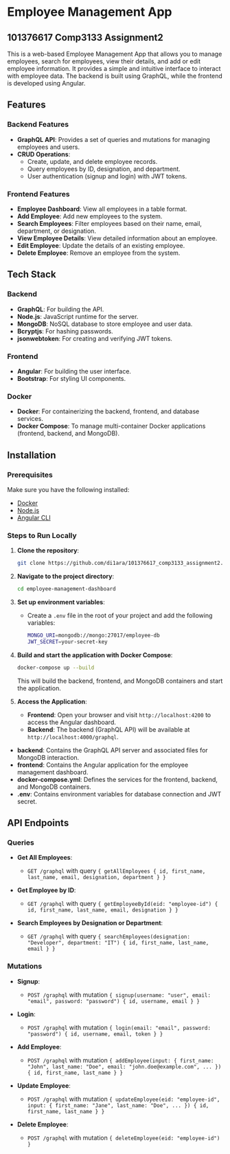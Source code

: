 
# Employee Management App
## 101376617 Comp3133 Assignment2

This is a web-based Employee Management App that allows you to manage employees, search for employees, view their details, and add or edit employee information. It provides a simple and intuitive interface to interact with employee data. The backend is built using GraphQL, while the frontend is developed using Angular.

## Features

### Backend Features
- **GraphQL API**: Provides a set of queries and mutations for managing employees and users.
- **CRUD Operations**: 
  - Create, update, and delete employee records.
  - Query employees by ID, designation, and department.
  - User authentication (signup and login) with JWT tokens.

### Frontend Features
- **Employee Dashboard**: View all employees in a table format.
- **Add Employee**: Add new employees to the system.
- **Search Employees**: Filter employees based on their name, email, department, or designation.
- **View Employee Details**: View detailed information about an employee.
- **Edit Employee**: Update the details of an existing employee.
- **Delete Employee**: Remove an employee from the system.

## Tech Stack

### Backend
- **GraphQL**: For building the API.
- **Node.js**: JavaScript runtime for the server.
- **MongoDB**: NoSQL database to store employee and user data.
- **Bcryptjs**: For hashing passwords.
- **jsonwebtoken**: For creating and verifying JWT tokens.
  
### Frontend
- **Angular**: For building the user interface.
- **Bootstrap**: For styling UI components.

### Docker
- **Docker**: For containerizing the backend, frontend, and database services.
- **Docker Compose**: To manage multi-container Docker applications (frontend, backend, and MongoDB).

## Installation

### Prerequisites
Make sure you have the following installed:

- [Docker](https://www.docker.com/get-started)
- [Node.js](https://nodejs.org/) 
- [Angular CLI](https://angular.io/cli)

### Steps to Run Locally

1. **Clone the repository**:
   ```bash
   git clone https://github.com/di1ara/101376617_comp3133_assignment2.git
   ```

2. **Navigate to the project directory**:
   ```bash
   cd employee-management-dashboard
   ```

3. **Set up environment variables**:
   - Create a `.env` file in the root of your project and add the following variables:
     ```bash
     MONGO_URI=mongodb://mongo:27017/employee-db
     JWT_SECRET=your-secret-key
     ```
   
4. **Build and start the application with Docker Compose**:
   ```bash
   docker-compose up --build
   ```

   This will build the backend, frontend, and MongoDB containers and start the application.

5. **Access the Application**:
   - **Frontend**: Open your browser and visit `http://localhost:4200` to access the Angular dashboard.
   - **Backend**: The backend (GraphQL API) will be available at `http://localhost:4000/graphql`.



- **backend**: Contains the GraphQL API server and associated files for MongoDB interaction.
- **frontend**: Contains the Angular application for the employee management dashboard.
- **docker-compose.yml**: Defines the services for the frontend, backend, and MongoDB containers.
- **.env**: Contains environment variables for database connection and JWT secret.

## API Endpoints

### Queries
- **Get All Employees**: 
  - `GET /graphql` with query `{ getAllEmployees { id, first_name, last_name, email, designation, department } }`
  
- **Get Employee by ID**:
  - `GET /graphql` with query `{ getEmployeeById(eid: "employee-id") { id, first_name, last_name, email, designation } }`
  
- **Search Employees by Designation or Department**:
  - `GET /graphql` with query `{ searchEmployees(designation: "Developer", department: "IT") { id, first_name, last_name, email } }`

### Mutations
- **Signup**: 
  - `POST /graphql` with mutation `{ signup(username: "user", email: "email", password: "password") { id, username, email } }`
  
- **Login**:
  - `POST /graphql` with mutation `{ login(email: "email", password: "password") { id, username, email, token } }`

- **Add Employee**:
  - `POST /graphql` with mutation `{ addEmployee(input: { first_name: "John", last_name: "Doe", email: "john.doe@example.com", ... }) { id, first_name, last_name } }`

- **Update Employee**:
  - `POST /graphql` with mutation `{ updateEmployee(eid: "employee-id", input: { first_name: "Jane", last_name: "Doe", ... }) { id, first_name, last_name } }`

- **Delete Employee**:
  - `POST /graphql` with mutation `{ deleteEmployee(eid: "employee-id") }`

